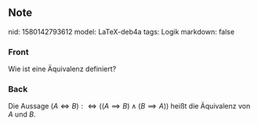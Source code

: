## Note
nid: 1580142793612
model: LaTeX-deb4a
tags: Logik
markdown: false

### Front
Wie ist eine Äquivalenz definiert?

### Back
Die Aussage $(A \Longleftrightarrow B): \Longleftrightarrow ((A \implies B) \wedge(B \implies A))$ heißt die 
Äquivalenz von $A$ und $B$.

